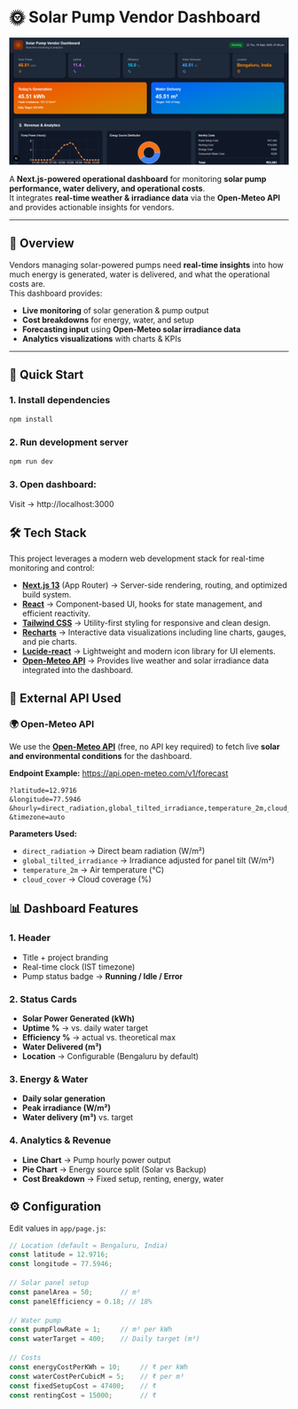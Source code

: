# 🌞 Solar Pump Vendor Dashboard

<p align="center">
  <img src="dashboard-preview.png" alt="Vendor Dashboard Screenshot" width="800"/>
</p>

A **Next.js-powered operational dashboard** for monitoring **solar pump performance, water delivery, and operational costs**.  
It integrates **real-time weather & irradiance data** via the **Open-Meteo API** and provides actionable insights for vendors.

---

## 📌 Overview

Vendors managing solar-powered pumps need **real-time insights** into how much energy is generated, water is delivered, and what the operational costs are.  
This dashboard provides:

- **Live monitoring** of solar generation & pump output  
- **Cost breakdowns** for energy, water, and setup  
- **Forecasting input** using **Open-Meteo solar irradiance data**  
- **Analytics visualizations** with charts & KPIs  

---

## 🚀 Quick Start

### 1. Install dependencies
```bash
npm install
```
### 2. Run development server
```bash
npm run dev
```
### 3. Open dashboard:
Visit → http://localhost:3000

## 🛠️ Tech Stack

This project leverages a modern web development stack for real-time monitoring and control:

- **[Next.js 13](https://nextjs.org/)** (App Router) → Server-side rendering, routing, and optimized build system.  
- **[React](https://react.dev/)** → Component-based UI, hooks for state management, and efficient reactivity.  
- **[Tailwind CSS](https://tailwindcss.com/)** → Utility-first styling for responsive and clean design.  
- **[Recharts](https://recharts.org/en-US/)** → Interactive data visualizations including line charts, gauges, and pie charts.  
- **[Lucide-react](https://lucide.dev/)** → Lightweight and modern icon library for UI elements.  
- **[Open-Meteo API](https://open-meteo.com/)** → Provides live weather and solar irradiance data integrated into the dashboard.  

## 🔌 External API Used

### 🌍 Open-Meteo API
We use the **[Open-Meteo API](https://open-meteo.com/)** (free, no API key required) to fetch live **solar and environmental conditions** for the dashboard.

**Endpoint Example:**
https://api.open-meteo.com/v1/forecast

```arduino
?latitude=12.9716
&longitude=77.5946
&hourly=direct_radiation,global_tilted_irradiance,temperature_2m,cloud_cover
&timezone=auto
```

**Parameters Used:**
- `direct_radiation` → Direct beam radiation (W/m²)  
- `global_tilted_irradiance` → Irradiance adjusted for panel tilt (W/m²)  
- `temperature_2m` → Air temperature (°C)  
- `cloud_cover` → Cloud coverage (%)  

## 📊 Dashboard Features

### 1. Header
- Title + project branding  
- Real-time clock (IST timezone)  
- Pump status badge → **Running / Idle / Error**  

### 2. Status Cards
- **Solar Power Generated (kWh)**  
- **Uptime %** → vs. daily water target  
- **Efficiency %** → actual vs. theoretical max  
- **Water Delivered (m³)**  
- **Location** → Configurable (Bengaluru by default)  

### 3. Energy & Water
- **Daily solar generation**  
- **Peak irradiance (W/m²)**  
- **Water delivery (m³)** vs. target  

### 4. Analytics & Revenue
- **Line Chart** → Pump hourly power output  
- **Pie Chart** → Energy source split (Solar vs Backup)  
- **Cost Breakdown** → Fixed setup, renting, energy, water  

## ⚙️ Configuration
Edit values in `app/page.js`:
```js
// Location (default = Bengaluru, India)
const latitude = 12.9716;
const longitude = 77.5946;

// Solar panel setup
const panelArea = 50;       // m²
const panelEfficiency = 0.18; // 18%

// Water pump
const pumpFlowRate = 1;     // m³ per kWh
const waterTarget = 400;    // Daily target (m³)

// Costs
const energyCostPerKWh = 10;     // ₹ per kWh
const waterCostPerCubicM = 5;    // ₹ per m³
const fixedSetupCost = 47400;    // ₹
const rentingCost = 15000;       // ₹
```